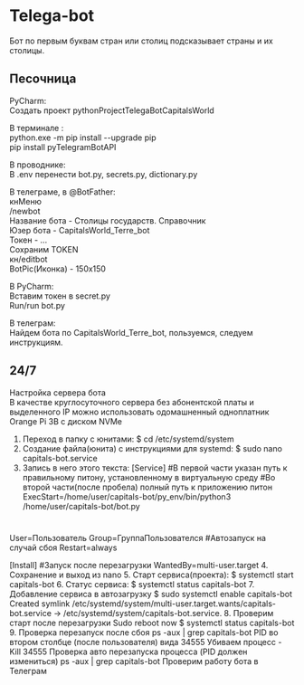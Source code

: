 # Telega-bot

Бот по первым буквам стран или столиц подсказывает страны и их столицы.

## Песочница
  
PyCharm:  
Создать проект pythonProjectTelegaBotCapitalsWorld  

В терминале :  
python.exe -m pip install --upgrade pip  
pip install pyTelegramBotAPI  

В проводнике:  
В .env перенести bot.py, secrets.py, dictionary.py  

В телеграме, в @BotFather:  
кнМеню  
/newbot   
Название бота - Столицы государств. Справочник  
Юзер бота - CapitalsWorld_Terre_bot  
Токен - ...  
Сохраним TOKEN  
кн/editbot  
BotPic(Иконка) - 150х150  

В PyCharm:  
Вставим токен в secret.py  
Run/run bot.py  

В телеграм:  
Найдем бота по CapitalsWorld_Terre_bot, пользуемся, следуем инструкциям.  

## 24/7
Настройка сервера бота    
В качестве круглосуточного сервера без абонентской платы и выделенного IP можно использовать одомашненный одноплатник Orange Pi 3B с диском NVMe

1.	Переход в папку с юнитами:
$ cd /etc/systemd/system
2.	Создание файла(юнита) с инструкциями для systemd:
$ sudo nano capitals-bot.service
3.	Запись в него этого текста:
[Service]
#В первой части указан путь к правильному питону, установленному в виртуальную среду
#Во второй части(после пробела) полный путь к приложению питон
ExecStart=/home/user/capitals-bot/py_env/bin/python3 /home/user/capitals-bot/bot.py
#
User=Пользователь
Group=ГруппаПользователся
#Автозапуск на случай сбоя
Restart=always

[Install]
#Запуск после перезагрузки
WantedBy=multi-user.target
4.	Сохранение и выход из nano
5.	Старт сервиса(проекта):
$ systemctl start capitals-bot
6.	Статус сервиса:
$ systemctl status capitals-bot
7.	Добавление сервиса в автозагрузку 
$ sudo systemctl enable capitals-bot
Created symlink /etc/systemd/system/multi-user.target.wants/capitals-bot.service → /etc/systemd/system/capitals-bot.service.
8.	Проверим старт после перезагрузки Sudo reboot now
$ systemctl status capitals-bot
9.	Проверка перезапуск после сбоя
ps -aux | grep capitals-bot
PID во втором столбце (после пользователя) вида 34555
Убиваем процесс -
Kill 34555
Проверка авто перезапуска процесса (PID должен измениться)
ps -aux | grep capitals-bot
Проверим работу бота в Телеграм


